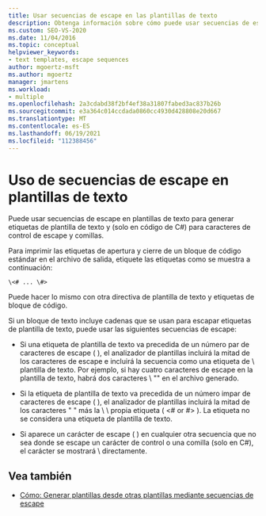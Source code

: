 ```yaml
---
title: Usar secuencias de escape en las plantillas de texto
description: Obtenga información sobre cómo puede usar secuencias de escape en plantillas de texto para generar etiquetas de plantilla de texto y para escapar caracteres de control y comillas solo en código de C#.
ms.custom: SEO-VS-2020
ms.date: 11/04/2016
ms.topic: conceptual
helpviewer_keywords:
- text templates, escape sequences
author: mgoertz-msft
ms.author: mgoertz
manager: jmartens
ms.workload:
- multiple
ms.openlocfilehash: 2a3cdabd38f2bf4ef38a31807fabed3ac837b26b
ms.sourcegitcommit: e3a364c014ccdada0860cc4930d428808e20d667
ms.translationtype: MT
ms.contentlocale: es-ES
ms.lasthandoff: 06/19/2021
ms.locfileid: "112388456"
---
```

# <a name="use-escape-sequences-in-text-templates"></a>Uso de secuencias de escape en plantillas de texto

Puede usar secuencias de escape en plantillas de texto para generar etiquetas de plantilla de texto y (solo en código de C#) para caracteres de control de escape y comillas.

Para imprimir las etiquetas de apertura y cierre de un bloque de código estándar en el archivo de salida, etiquete las etiquetas como se muestra a continuación:

```
\<# ... \#>
```

Puede hacer lo mismo con otra directiva de plantilla de texto y etiquetas de bloque de código.

Si un bloque de texto incluye cadenas que se usan para escapar etiquetas de plantilla de texto, puede usar las siguientes secuencias de escape:

- Si una etiqueta de plantilla de texto va precedida de un número par de caracteres de escape ( ), el analizador de plantillas incluirá la mitad de los caracteres de escape e incluirá la secuencia como una etiqueta de \\ plantilla de texto. Por ejemplo, si hay cuatro caracteres de escape en la plantilla de texto, habrá dos caracteres \\ "" en el archivo generado.

- Si la etiqueta de plantilla de texto va precedida de un número impar de caracteres de escape ( ), el analizador de plantillas incluirá la mitad de los caracteres " " más la \\ \\ propia etiqueta ( \<# or #> ). La etiqueta no se considera una etiqueta de plantilla de texto.

- Si aparece un carácter de escape ( ) en cualquier otra secuencia que no sea donde se escape un carácter de control o una comilla (solo en C#), el carácter se mostrará \\ directamente.

## <a name="see-also"></a>Vea también

- [Cómo: Generar plantillas desde otras plantillas mediante secuencias de escape](../modeling/how-to-generate-templates-from-templates-by-using-escape-sequences.md)

